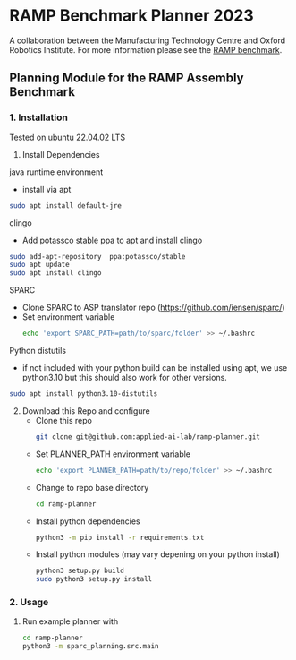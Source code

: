 # RAMP Benchmark Planner 2023

A collaboration between the Manufacturing Technology Centre and Oxford Robotics Institute.
For more information please see the [RAMP benchmark](https://sites.google.com/oxfordrobotics.institute/ramp).

## Planning Module for the RAMP Assembly Benchmark

### 1. Installation

Tested on ubuntu 22.04.02 LTS

1. Install Dependencies

java runtime environment
   - install via apt
   ```bash
   sudo apt install default-jre
   ```

clingo
   - Add potassco stable ppa to apt and install clingo
   ```bash
   sudo add-apt-repository  ppa:potassco/stable
   sudo apt update
   sudo apt install clingo
   ```

 SPARC
   - Clone SPARC to ASP translator repo (https://github.com/iensen/sparc/)
   - Set environment variable
     ```bash
     echo 'export SPARC_PATH=path/to/sparc/folder' >> ~/.bashrc
     ```

Python distutils
   - if not included with your python build can be installed using apt, we use python3.10 but this should also work for other versions.
   ```bash
   sudo apt install python3.10-distutils
   ```

2. Download this Repo and configure
   - Clone this repo
     ```bash
     git clone git@github.com:applied-ai-lab/ramp-planner.git
     ```
   - Set PLANNER_PATH environment variable
     ```bash
     echo 'export PLANNER_PATH=path/to/repo/folder' >> ~/.bashrc
     ```
   - Change to repo base directory
     ```bash
     cd ramp-planner
     ```
   - Install python dependencies
     ```bash
     python3 -m pip install -r requirements.txt
     ```
   - Install python modules (may vary depening on your python install)
     ```bash
     python3 setup.py build
     sudo python3 setup.py install
     ```

### 2. Usage

1. Run example planner with
   ```bash
   cd ramp-planner
   python3 -m sparc_planning.src.main
   ```

